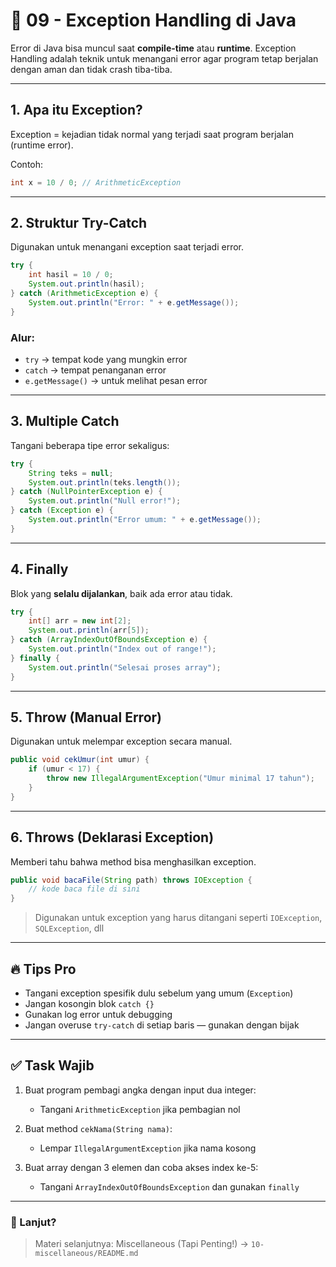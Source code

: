 # 📘 09 - Exception Handling di Java

Error di Java bisa muncul saat **compile-time** atau **runtime**. Exception Handling adalah teknik untuk menangani error agar program tetap berjalan dengan aman dan tidak crash tiba-tiba.

---

## 1. Apa itu Exception?

Exception = kejadian tidak normal yang terjadi saat program berjalan (runtime error).

Contoh:

```java
int x = 10 / 0; // ArithmeticException
```

---

## 2. Struktur Try-Catch

Digunakan untuk menangani exception saat terjadi error.

```java
try {
    int hasil = 10 / 0;
    System.out.println(hasil);
} catch (ArithmeticException e) {
    System.out.println("Error: " + e.getMessage());
}
```

### Alur:

* `try` → tempat kode yang mungkin error
* `catch` → tempat penanganan error
* `e.getMessage()` → untuk melihat pesan error

---

## 3. Multiple Catch

Tangani beberapa tipe error sekaligus:

```java
try {
    String teks = null;
    System.out.println(teks.length());
} catch (NullPointerException e) {
    System.out.println("Null error!");
} catch (Exception e) {
    System.out.println("Error umum: " + e.getMessage());
}
```

---

## 4. Finally

Blok yang **selalu dijalankan**, baik ada error atau tidak.

```java
try {
    int[] arr = new int[2];
    System.out.println(arr[5]);
} catch (ArrayIndexOutOfBoundsException e) {
    System.out.println("Index out of range!");
} finally {
    System.out.println("Selesai proses array");
}
```

---

## 5. Throw (Manual Error)

Digunakan untuk melempar exception secara manual.

```java
public void cekUmur(int umur) {
    if (umur < 17) {
        throw new IllegalArgumentException("Umur minimal 17 tahun");
    }
}
```

---

## 6. Throws (Deklarasi Exception)

Memberi tahu bahwa method bisa menghasilkan exception.

```java
public void bacaFile(String path) throws IOException {
    // kode baca file di sini
}
```

> Digunakan untuk exception yang harus ditangani seperti `IOException`, `SQLException`, dll

---

## 🔥 Tips Pro

* Tangani exception spesifik dulu sebelum yang umum (`Exception`)
* Jangan kosongin blok `catch {}`
* Gunakan log error untuk debugging
* Jangan overuse `try-catch` di setiap baris — gunakan dengan bijak

---

## ✅ Task Wajib

1. Buat program pembagi angka dengan input dua integer:

    * Tangani `ArithmeticException` jika pembagian nol
2. Buat method `cekNama(String nama)`:

    * Lempar `IllegalArgumentException` jika nama kosong
3. Buat array dengan 3 elemen dan coba akses index ke-5:

    * Tangani `ArrayIndexOutOfBoundsException` dan gunakan `finally`

---

### 🚀 Lanjut?

> Materi selanjutnya: Miscellaneous (Tapi Penting!) → `10-miscellaneous/README.md`
